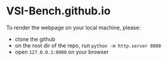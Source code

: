 # VSI-Bench.github.io
To render the webpage on your local machine, please:
- clone the github
- on the root dir of the repo, run ``python -m http.server 8000``
- open ``127.0.0.1:8000`` on your browser